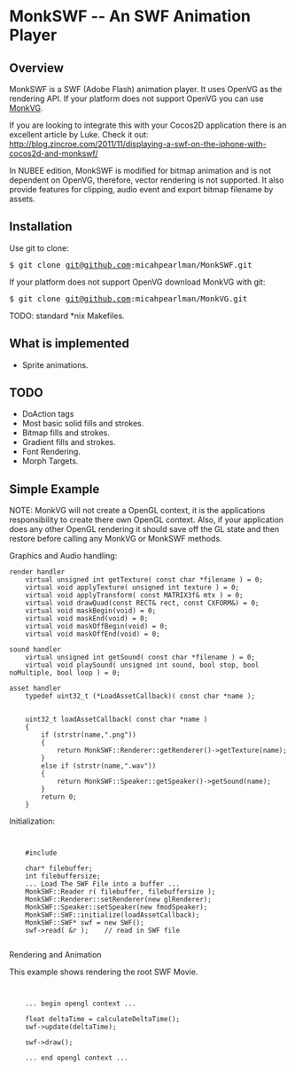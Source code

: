 MonkSWF -- An SWF Animation Player 
==================================

## Overview

MonkSWF is a SWF (Adobe Flash) animation player.  It uses OpenVG as the rendering API. 
If your platform does not support OpenVG you can use [MonkVG](https://github.com/micahpearlman/MonkVG).

If you are looking to integrate this with your Cocos2D application there is an excellent article by Luke. 
Check it out: http://blog.zincroe.com/2011/11/displaying-a-swf-on-the-iphone-with-cocos2d-and-monkswf/

In NUBEE edition, MonkSWF is modified for bitmap animation and is not dependent on OpenVG, therefore,
vector rendering is not supported. It also provide features for clipping, audio event and export bitmap filename by assets.


## Installation

Use git to clone:

<tt>$ git clone git@github.com:micahpearlman/MonkSWF.git</tt>

If your platform does not support OpenVG download MonkVG with git:

<tt>$ git clone git@github.com:micahpearlman/MonkVG.git</tt>

TODO: standard *nix Makefiles.



## What is implemented

- Sprite animations.

## TODO 

- DoAction tags
- Most basic solid fills and strokes.
- Bitmap fills and strokes. 
- Gradient fills and strokes.
- Font Rendering.
- Morph Targets.

## Simple Example

NOTE:  MonkVG will not create a OpenGL context, it is the applications
responsibility to create there own OpenGL context. Also, if your
application does any other OpenGL rendering it should save off the GL
state and then restore before calling any MonkVG or MonkSWF methods.


Graphics and Audio handling:

	render handler
        virtual unsigned int getTexture( const char *filename ) = 0;
        virtual void applyTexture( unsigned int texture ) = 0;
        virtual void applyTransform( const MATRIX3f& mtx ) = 0;
        virtual void drawQuad(const RECT& rect, const CXFORM&) = 0;
        virtual void maskBegin(void) = 0;
        virtual void maskEnd(void) = 0;
        virtual void maskOffBegin(void) = 0;
        virtual void maskOffEnd(void) = 0;

	sound handler
        virtual unsigned int getSound( const char *filename ) = 0;
        virtual void playSound( unsigned int sound, bool stop, bool noMultiple, bool loop ) = 0;

	asset handler
        typedef uint32_t (*LoadAssetCallback)( const char *name );
		
<pre><code>
	uint32_t loadAssetCallback( const char *name )
	{
		if (strstr(name,".png"))
		{
			return MonkSWF::Renderer::getRenderer()->getTexture(name);
		}
		else if (strstr(name,".wav"))
		{
			return MonkSWF::Speaker::getSpeaker()->getSound(name);
		}
		return 0;
	}
</code></pre>


Initialization:

<pre><code>

	#include <MonkSWF.h>
	
	char* filebuffer;
	int filebuffersize;
	... Load The SWF File into a buffer ...
	MonkSWF::Reader r( filebuffer, filebuffersize );
    MonkSWF::Renderer::setRenderer(new glRenderer);
    MonkSWF::Speaker::setSpeaker(new fmodSpeaker);
    MonkSWF::SWF::initialize(loadAssetCallback);
	MonkSWF::SWF* swf = new SWF();
	swf->read( &r );	// read in SWF file

</code></pre>

Rendering and Animation

This example shows rendering the root SWF Movie.

<pre><code>

	... begin opengl context ...
	
	float deltaTime = calculateDeltaTime();
	swf->update(deltaTime);

	swf->draw();

	... end opengl context ...
</code></pre>

